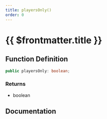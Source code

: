 ```yaml
---
title: playersOnly()
order: 0
---
```


# {{ $frontmatter.title }}

## Function Definition

```ts
public playersOnly: boolean;
```

### Returns

* boolean

## Documentation

<!--@include: ./parts/playersOnly.md-->
